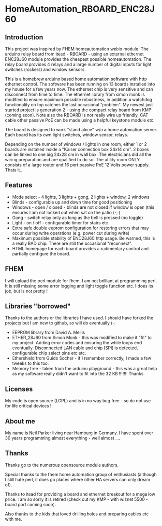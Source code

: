 # HomeAutomation\_RBOARD_ENC28J60
## Introduction

This project was inspired by FHEM homeautomation webio module. The arduino relay board from itead - RBOARD - using an external ethernet ENC28J60 module provides the cheapest possible homeautomation. The relay board provides 4 relays and a large number of digital inputs for light switches (rockers) and window sensors. 

This is a homebrew arduino based home automation software with http ethernet control. 
The software has been running on 13 boards installed into my house for a few years now. The ethernet chip is very sensitive and can disconnect from time to time. 
The ethernet library from simon monk is modified to ensure maximum possible robustness, in addition a watchdog functionality on top catches the last occasional "problem". 
My newest just started project is generation 2 - using the compact relay board from KMP (coming soon).
Note also the RBOARD is not really wire up friendly, CAT cable other passive PoE can be made using a helpful keystone module etc.

The board is designed to work "stand alone" w/o a home automation server. Each board has its own light switches, window sensor, relays. 

Depending on the number of windows / lights in one room, either 1 or 2 boards are installed inside a "Kaiser connection box 24x14 cm". 2 boxes can be linked to one big 24x28 cm in wall box. The electricians did all the wiring preparation and are qualified to do so. The utility room ONLY consists of a large router and 16 port passive PoE 12 Volts power supply. Thats it... 

## Features
+ Mode select - 4 lights, 3 lights + gong, 2 lights + window, 2 windows
+ Blinds - configurable up and down time for good positioning
+ Windows - open / closed - blinds are not closed if window is open (this ensures I am not locked out when sat on the patio (-; )
+ Gong - switch relay only as long as the bell is pressed (no toggle)
+ Light - on / off - configurable timer for stairs etc
+ Extra safe double eeprom configuration for restoring errors that may occur during write operations (e.g. power cut during write)
+ Maximum possible stability of ENC28J60 http usage. Be warned, this is a really BAD chip. There are still the occasional "reconnect".
+ HTML homepage for each board provides a rudimentary control and partially configure the board. 

## FHEM
I will upload the perl module for fhem. I am not brilliant at programming perl. It is still missing some error logging and light toggle function etc. I does its job, but is not pretty !

## Libraries "borrowed"
Thanks to the authors or the libraries I have used. I should have forked the projects but I am new to github, so will do eventually (-;

+ EEPROM library from David A. Mellis
+ ETHER_28J60 from Simon Monk - this was modified to make it "fit" to my project. Adding error codes and ensuring the while loops end eventually. Disconnected LAN cable and chip (SPI) is detected, configurable chip select pins etc etc.
+ Ethershield from Guido Socher - if I remember correctly, I made a few tweeks to this too.
+ Memory free - taken from the arduino playground - this was a great help as my software really didn't want to fit into the 32 KB !!!!!!! Thanks.

## Licenses
My code is open source (LGPL) and is in no way bug free - so do not use for life critical devices !!

## About me
My name is Neil Parker living near Hamburg in Germany. I have spent over 30 years programming almost everything - well almost ....

## Thanks
Thanks go to the numerous opensource module authors. 

Special thanks to the fhem home automation group of enthusiasts (although I still hate perl, it does go places where other HA servers can only dream of). 

Thanks to itead for providing a board and ethernet breakout for a mega low price. I am so sorry it is retired (check out my KMP - with wiznet 5500 - board port coming soon). 

Also thanks to the kids that loved drilling holes and preparing cables etc with me.
 


